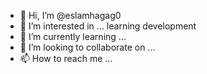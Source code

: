 - 👋 Hi, I’m @eslamhagag0
- 👀 I’m interested in ... learning development 
- 🌱 I’m currently learning ...
- 💞️ I’m looking to collaborate on ...
- 📫 How to reach me ...

<!---
eslamhagag0/eslamhagag0 is a ✨ special ✨ repository because its `README.md` (this file) appears on your GitHub profile.
You can click the Preview link to take a look at your changes.
--->
